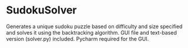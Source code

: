 # SudokuSolver
Generates a unique sudoku puzzle based on difficulty and size specified and solves it using the backtracking algorithm. GUI file and text-based version (solver.py) included. Pycharm required for the GUI.
